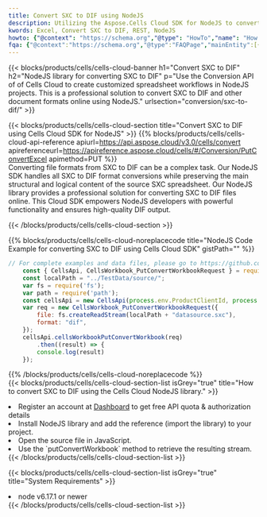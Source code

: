 ```yaml
---
title: Convert SXC to DIF using NodeJS 
description: Utilizing the Aspose.Cells Cloud SDK for NodeJS to convert a SXC format file to a DIF format file. 
kwords: Excel, Convert SXC to DIF, REST, NodeJS
howto: {"@context": "https://schema.org","@type": "HowTo","name": "How to convert SXC to DIF using the Cells Cloud NodeJS library.","description": "How to convert SXC to DIF using the Cells Cloud NodeJS library.","image": {"@type": "ImageObject"},"url": "/nodejs/conversion/sxc-to-dif/","step": [{ "@type": "HowToStep","name": "How to convert SXC to DIF using the Cells Cloud NodeJS library. step 1", "image": {"@type": "ImageObject",},"url": "/nodejs/conversion/sxc-to-dif/","text": "Register an account at <a href='https://dashboard.aspose.cloud/'>Dashboard</a> to get free API quota & authorization details",},{ "@type": "HowToStep","name": "How to convert SXC to DIF using the Cells Cloud NodeJS library. step 1", "image": {"@type": "ImageObject",},"url": "/nodejs/conversion/sxc-to-dif/","text": "Install NodeJS library and add the reference (import the library) to your project.",},{ "@type": "HowToStep","name": "How to convert SXC to DIF using the Cells Cloud NodeJS library. step 1", "image": {"@type": "ImageObject",},"url": "/nodejs/conversion/sxc-to-dif/","text": "Open the source file in JavaScript.",},{ "@type": "HowToStep","name": "How to convert SXC to DIF using the Cells Cloud NodeJS library. step 1", "image": {"@type": "ImageObject",},"url": "/nodejs/conversion/sxc-to-dif/","text": "Use the `putConvertWorkbook` method to retrieve the resulting stream.",}, ],"supply": {"@type": "HowToSupply","name": "document"},"tool": [{"@type": "HowToTool","name": "Visual Studio, Visual Studio Code, WebStorm"},{"@type": "HowToTool","name": "Aspose Cells"}],"totalTime": "PT6M"}
fqa: {"@context":"https://schema.org","@type":"FAQPage","mainEntity":[{"@type":"Question","name":"Why convert file formats in C# using REST API?","acceptedAnswer":{"@type":"Answer","text":"Documents are encoded in many ways, and some files may be incompatible with the software you use. To open and read such files, just convert them to appropriate file formats.<br/><ol><li>Install .NET SDK and add the reference (import the library) to your project.</li><li>Open the source file in C# using REST API.</li><li>Call the PutConvertWorkbookRequest() method, passing an output filename with required extension.</li><li>Get the result of conversion as a separate file.</li></ol>"}},{"@type":"Question","name":"What file formats can I convert with your C# library?","acceptedAnswer":{"@type":"Answer","text":"We support a variety of file formats for conversion using .NET library, including XLSX, Excel, xls , PDF, CSV, HTML, Markdown, XML, PNG, JPG, TIFF, Json, TXT and many more."}},{"@type":"Question","name":"What is the maximum allowed file size for conversion using this .NET library?","acceptedAnswer":{"@type":"Answer","text":"There are no file size limits for format conversions using .NET library."}}]}
---
```



{{< blocks/products/cells/cells-cloud-banner h1="Convert SXC to DIF" h2="NodeJS library for converting SXC to DIF" p="Use the Conversion API of of Cells Cloud to create customized spreadsheet workflows in NodeJS projects. This is a professional solution to convert SXC to DIF and other document formats online using NodeJS." urlsection="conversion/sxc-to-dif/" >}}

{{< blocks/products/cells/cells-cloud-section  title="Convert SXC to DIF using Cells Cloud SDK for NodeJS" >}}
{{% blocks/products/cells/cells-cloud-api-reference  apiurl=https://api.aspose.cloud/v3.0/cells/convert  apireferenceurl=https://apireference.aspose.cloud/cells/#/Conversion/PutConvertExcel  apimethod=PUT %}}
<br/>
Converting file formats from SXC to DIF can be a complex task. Our NodeJS SDK handles all SXC to DIF format conversions while preserving the main structural and logical content of the source SXC spreadsheet. Our NodeJS library provides a professional solution for converting SXC to DIF files online. This Cloud SDK empowers NodeJS developers with powerful functionality and ensures high-quality DIF output.

{{< /blocks/products/cells/cells-cloud-section >}}

{{% blocks/products/cells/cells-cloud-noreplacecode title="NodeJS Code Example for converting SXC to DIF using Cells Cloud SDK" gistPath="" %}}
 
```js
// For complete examples and data files, please go to https://github.com/aspose-cells-cloud/aspose-cells-cloud-node/
    const { CellsApi, CellsWorkbook_PutConvertWorkbookRequest } = require("asposecellscloud");
    const localPath = "../TestData/source/";
    var fs = require('fs');
    var path = require('path');
    const cellsApi = new CellsApi(process.env.ProductClientId, process.env.ProductClientSecret);
    var req = new CellsWorkbook_PutConvertWorkbookRequest({
        file: fs.createReadStream(localPath + "datasource.sxc"),
        format: "dif",
    });
    cellsApi.cellsWorkbookPutConvertWorkbook(req)
        .then((result) => {
        console.log(result)
    });
```
 
{{% /blocks/products/cells/cells-cloud-noreplacecode  %}}
<br/>
{{< blocks/products/cells/cells-cloud-section-list isGrey="true"  title="How to convert SXC to DIF using the Cells Cloud NodeJS library." >}}
<li>Register an account at <a href="https://dashboard.aspose.cloud/">Dashboard</a> to get free API quota & authorization details</li>
<li>Install NodeJS library and add the reference (import the library) to your project.</li>
<li>Open the source file in JavaScript.</li>
<li>Use the `putConvertWorkbook` method to retrieve the resulting stream.</li>
{{< /blocks/products/cells/cells-cloud-section-list >}}

{{< blocks/products/cells/cells-cloud-section-list isGrey="true"  title="System Requirements" >}}
<li>node v6.17.1 or newer</li>
{{< /blocks/products/cells/cells-cloud-section-list >}}
